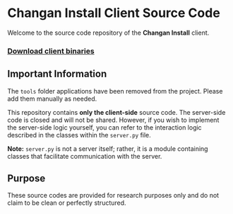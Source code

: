 # Changan Install Client Source Code

Welcome to the source code repository of the **Changan Install** client.
### [Download client binaries](https://github.com/develeveneight/changa_install_client/releases)
## Important Information
The `tools` folder applications have been removed from the project. Please add them manually as needed.

This repository contains **only the client-side** source code. The server-side code is closed and will not be shared. However, if you wish to implement the server-side logic yourself, you can refer to the interaction logic described in the classes within the `server.py` file. 

**Note:** `server.py` is not a server itself; rather, it is a module containing classes that facilitate communication with the server.

## Purpose

These source codes are provided for research purposes only and do not claim to be clean or perfectly structured.
